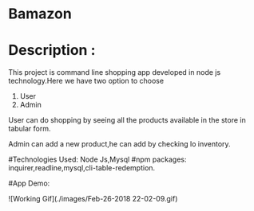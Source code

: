 # Bamazon

# Description : 

This project is command line shopping app developed in node js technology.Here we have two option to choose 

1. User
2. Admin

User can do shopping by seeing all the products available in the store in tabular form.

Admin can add a new product,he can add by checking lo inventory.

#Technologies Used: Node Js,Mysql
#npm packages: inquirer,readline,mysql,cli-table-redemption.

#App Demo:

![Working Gif](./images/Feb-26-2018 22-02-09.gif)